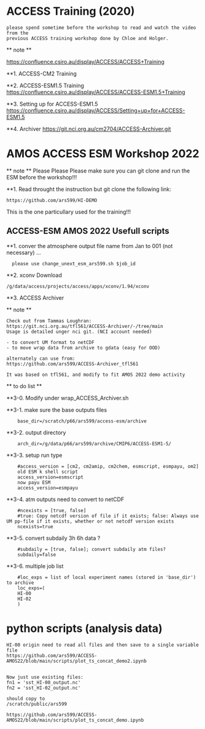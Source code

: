 # ACCESS Training (2020)

```
please spend sometime before the workshop to read and watch the video from the 
previous ACCESS training workshop done by Chloe and Holger.
```

** note **

https://confluence.csiro.au/display/ACCESS/ACCESS+Training

**1. ACCESS-CM2 Training

**2. ACCESS-ESM1.5 Training
https://confluence.csiro.au/display/ACCESS/ACCESS-ESM1.5+Training

**3. Setting up for ACCESS-ESM1.5
https://confluence.csiro.au/display/ACCESS/Setting+up+for+ACCESS-ESM1.5

**4. Archiver
https://git.nci.org.au/cm2704/ACCESS-Archiver.git


# AMOS ACCESS ESM Workshop 2022

** note **
Please Please Please make sure you can git clone and run the ESM before the workshop!!!

**1. Read throught the instruction but git clone the following link:

	https://github.com/ars599/HI-DEMO

This is the one particullary used for the training!!!


## ACCESS-ESM AMOS 2022 Usefull scripts

**1. conver the atmosphere output file name from Jan to 001 (not necessary) ...
```
  please use change_unext_esm_ars599.sh $job_id
```
**2. xconv
Download

	/g/data/access/projects/access/apps/xconv/1.94/xconv

**3. ACCESS Archiver

** note **
```
Check out from Tammas Loughran:
https://git.nci.org.au/tfl561/ACCESS-Archiver/-/tree/main
Usage is detailed unger nci git. (NCI account needed)

- to convert UM format to netCDF
- to move wrap data from archive to gdata (easy for OOD)
```

```
alternately can use from:
https://github.com/ars599/ACCESS-Archiver_tfl561

It was based on tfl561, and modify to fit AMOS 2022 demo activity

```

** to do list **

**3-0. Modify under wrap_ACCESS_Archiver.sh

**3-1.  make sure the base outputs files
```
	base_dir=/scratch/p66/ars599/access-esm/archive
```
**3-2.  output directory
```
	arch_dir=/g/data/p66/ars599/archive/CMIP6/ACCESS-ESM1-5/
```
**3-3.  setup run type
```
	#access_version = [cm2, cm2amip, cm2chem, esmscript, esmpayu, om2]
	old ESM k shell script
	access_version=esmscript
	now payu ESM
	access_version=esmpayu
```
**3-4.  atm outputs need to convert to netCDF
```
	#ncexists = [true, false]
	#true: Copy netcdf version of file if it exists; false: Always use UM pp-file if it exists, whether or not netcdf version exists
	ncexists=true
```
**3-5.  convert subdaily 3h 6h data ?
```
	#subdaily = [true, false]; convert subdaily atm files?
	subdaily=false
```
**3-6.  multiple job list
```
	#loc_exps = list of local experiment names (stored in 'base_dir') to archive
	loc_exps=(
	HI-00
	HI-02
	)
```
# python scripts (analysis data)
	HI-00 origin need to read all files and then save to a single variable file
	https://github.com/ars599/ACCESS-AMOS22/blob/main/scripts/plot_ts_concat_demo2.ipynb


	Now just use existing files:
	fn1 = 'sst_HI-00_output.nc'
	fn2 = 'sst_HI-02_output.nc'

	should copy to 
	/scratch/public/ars599

	https://github.com/ars599/ACCESS-AMOS22/blob/main/scripts/plot_ts_concat_demo.ipynb



